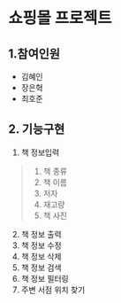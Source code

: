 # 쇼핑몰 프로젝트

## 1.참여인원
- 김혜인
- 장은혁
- 최호준

## 2. 기능구현
1. 책 정보입력
>1. 책 종류
>2. 책 이름
>3. 저자
>4. 재고량
>5. 책 사진

2. 책 정보 출력
3. 책 정보 수정
4. 책 정보 삭제
5. 책 정보 검색
6. 책 정보 필터링
7. 주변 서점 위치 찾기
